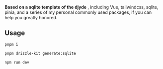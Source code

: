 **Based on a sqlite template of the djyde** , including Vue, tailwindcss, sqlite, pinia, and a series of my personal commonly used packages, if you can help you greatly honored.
## Usage

```bash
pnpm i

pnpm drizzle-kit generate:sqlite

npm run dev
```
